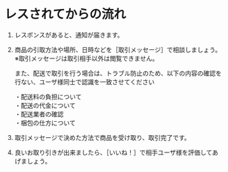 # レスされてからの流れ

1. レスポンスがあると、通知が届きます。

1. 商品の引取方法や場所、日時などを［取引メッセージ］で相談しましょう。  
※取引メッセージは取引相手以外は閲覧できません。

   また、配送で取引を行う場合は、トラブル防止のため、以下の内容の確認を行ない、ユーザ様同士で認識を一致させてください

   ・配送料の負担について  
・配送の代金について  
・配送業者の確認  
・梱包の仕方について

1. 取引メッセージで決めた方法で商品を受け取り、取引完了です。

1. 良いお取り引きが出来ましたら、［いいね！］で相手ユーザ様を評価してあげましょう。